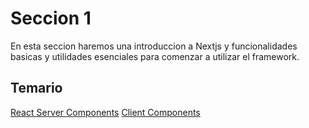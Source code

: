 # Seccion 1

En esta seccion haremos una introduccion a Nextjs
y funcionalidades basicas y utilidades esenciales
para comenzar a utilizar el framework.

## Temario

[React Server Components](./ServerComponents/Readme.md)
[Client Components](./CientComponents/)
